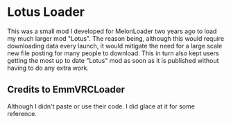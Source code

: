 # Lotus Loader

This was a small mod I developed for MelonLoader two years ago to load my much larger mod "Lotus".
The reason being, although this would require downloading data every launch, it would mitigate the need for a large scale new file posting for many people to download. This in turn also kept users getting the most up to date "Lotus" mod as soon as it is published without having to do any extra work.

## Credits to EmmVRCLoader
 Although I didn't paste or use their code. I did glace at it for some reference.
